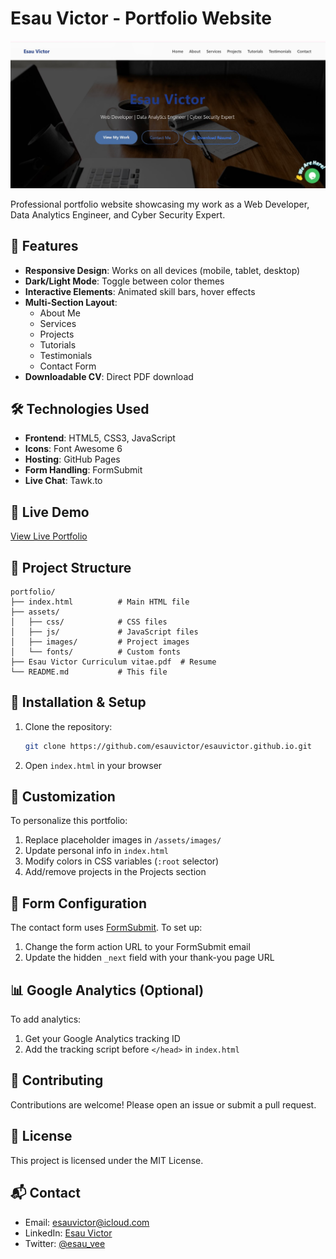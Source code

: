 # Esau Victor - Portfolio Website

![Portfolio Screenshot](https://github.com/esauvictor/esauvictor.github.io/blob/main/portfolio.jpg) <!-- Replace with actual screenshot -->

Professional portfolio website showcasing my work as a Web Developer, Data Analytics Engineer, and Cyber Security Expert.

## 🌟 Features

- **Responsive Design**: Works on all devices (mobile, tablet, desktop)
- **Dark/Light Mode**: Toggle between color themes
- **Interactive Elements**: Animated skill bars, hover effects
- **Multi-Section Layout**: 
  - About Me
  - Services
  - Projects
  - Tutorials
  - Testimonials
  - Contact Form
- **Downloadable CV**: Direct PDF download

## 🛠 Technologies Used

- **Frontend**: HTML5, CSS3, JavaScript
- **Icons**: Font Awesome 6
- **Hosting**: GitHub Pages
- **Form Handling**: FormSubmit
- **Live Chat**: Tawk.to

## 🚀 Live Demo

[View Live Portfolio](https://esauvictor.github.io/)

## 📂 Project Structure

```
portfolio/
├── index.html          # Main HTML file
├── assets/
│   ├── css/            # CSS files
│   ├── js/             # JavaScript files
│   ├── images/         # Project images
│   └── fonts/          # Custom fonts
├── Esau Victor Curriculum vitae.pdf  # Resume
└── README.md           # This file
```

## 🔧 Installation & Setup

1. Clone the repository:
   ```bash
   git clone https://github.com/esauvictor/esauvictor.github.io.git
   ```
2. Open `index.html` in your browser

## 🎨 Customization

To personalize this portfolio:

1. Replace placeholder images in `/assets/images/`
2. Update personal info in `index.html`
3. Modify colors in CSS variables (`:root` selector)
4. Add/remove projects in the Projects section

## 📝 Form Configuration

The contact form uses [FormSubmit](https://formsubmit.co/). To set up:

1. Change the form action URL to your FormSubmit email
2. Update the hidden `_next` field with your thank-you page URL

## 📊 Google Analytics (Optional)

To add analytics:

1. Get your Google Analytics tracking ID
2. Add the tracking script before `</head>` in `index.html`

## 🤝 Contributing

Contributions are welcome! Please open an issue or submit a pull request.

## 📜 License

This project is licensed under the MIT License.

## 📬 Contact

- Email: [esauvictor@icloud.com](mailto:esauvictor@icloud.com)
- LinkedIn: [Esau Victor](https://www.linkedin.com/in/esau-victor)
- Twitter: [@esau_vee](https://twitter.com/esau_vee)

```
